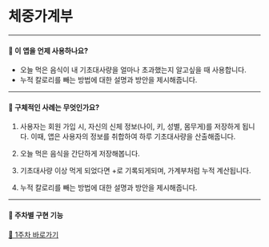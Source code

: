# 체중가계부

---

#### 📌 이 앱을 언제 사용하나요?
- 오늘 먹은 음식이 내 기초대사량을 얼마나 초과했는지 알고싶을 때 사용합니다.
- 누적 칼로리를 빼는 방법에 대한 설명과 방안을 제시해줍니다.

---


#### 📌 구체적인 사례는 무엇인가요?
1. 사용자는 회원 가입 시, 자신의 신체 정보(나이, 키, 성별, 몸무게)를 저장하게 됩니다. 이때, 앱은 사용자의 정보를 취합하여 하루 기초대사량을 산출해줍니다.

2. 오늘 먹은 음식을 간단하게 저장해봅니다.
3. 기초대사량 이상 먹게 되었다면 +로 기록되게되며, 가계부처럼 누적 계산됩니다.
4. 누적 칼로리를 빼는 방법에 대한 설명과 방안을 제시해줍니다.

---

#### 📌 주차별 구현 기능
[🎈 1주차 바로가기](https://github.com/CodeSoom/project-spring-2-dkyou7/issues/1)
